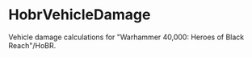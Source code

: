 # HobrVehicleDamage
Vehicle damage calculations for "Warhammer 40,000: Heroes of Black Reach"/HoBR.
